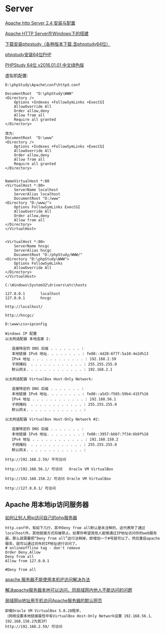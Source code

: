 # Server


[Apache http Server 2.4 安装与配置](https://blog.csdn.net/wzk456/article/details/71108105)  

[Apache HTTP Server在Windows下的搭建](https://blog.csdn.net/ztgreenleaves/article/details/60954683)  

[下载安装phpstudy（各种版本下载,含phpstudy64位）](http://www.php.cn/phpstudy-379009.html)  

[phpstudy安装64位PHP](https://blog.csdn.net/weixin_36185028/article/details/76144941)  

[PHPStudy 64位 v2016.01.01 中文绿色版](https://www.3987.com/xiazai/2/43/54198.html)  

虚拟机配置:
~~~
D:\phpStudy\Apache\conf\httpd.conf

DocumentRoot  "D:\phpStudy\WWW"
<Directory />
    Options +Indexes +FollowSymLinks +ExecCGI
    AllowOverride All
    Order allow,deny
    Allow from all
    Require all granted
</Directory>

改为:
DocumentRoot  "D:\www"
<Directory />
    Options +Indexes +FollowSymLinks +ExecCGI
    AllowOverride All
    Order allow,deny
    Allow from all
    Require all granted
</Directory>


NameVirtualHost *:80
<VirtualHost *:80>
    ServerName localhost
    ServerAlias localhost
    DocumentRoot "D:/www"
<Directory "D:/www/">
    Options FollowSymLinks ExecCGI
    AllowOverride All
    Order allow,deny
    Allow from all
</Directory>
</VirtualHost>


<VirtualHost *:80>
    ServerName hncgc
    ServerAlias hncgc
    DocumentRoot "D:/phpStudy/WWW/"
<Directory "D:\phpStudy\WWW">
    Options FollowSymLinks
    AllowOverride All
</Directory>
</VirtualHost>

C:\Windows\System32\drivers\etc\hosts

127.0.0.1       localhost
127.0.0.1       hncgc

http://localhost/

http://hncgc/
~~~

~~~
D:\www\css>ipconfig  

Windows IP 配置
以太网适配器 本地连接 2:

   连接特定的 DNS 后缀 . . . . . . . :
   本地链接 IPv6 地址. . . . . . . . : fe80::4d20:6f7f:5a10:4e2d%13
   IPv4 地址 . . . . . . . . . . . . : 192.168.2.59
   子网掩码  . . . . . . . . . . . . : 255.255.255.0
   默认网关. . . . . . . . . . . . . : 192.168.2.1

以太网适配器 VirtualBox Host-Only Network:

   连接特定的 DNS 后缀 . . . . . . . :
   本地链接 IPv6 地址. . . . . . . . : fe80::a5d3:f565:59b4:415f%16
   IPv4 地址 . . . . . . . . . . . . : 192.168.56.1
   子网掩码  . . . . . . . . . . . . : 255.255.255.0
   默认网关. . . . . . . . . . . . . :

以太网适配器 VirtualBox Host-Only Network #2:

   连接特定的 DNS 后缀 . . . . . . . :
   本地链接 IPv6 地址. . . . . . . . : fe80::3957:bbb7:7f34:6b9f%18
   IPv4 地址 . . . . . . . . . . . . : 192.168.158.2
   子网掩码  . . . . . . . . . . . . : 255.255.255.0
   默认网关. . . . . . . . . . . . . :

http://192.168.2.59/ 不可访问

http://192.168.56.1/ 可访问   Oracle VM VirtualBox

http://192.168.158.2/ 可访问 Oracle VM VirtualBox

http://127.0.0.1/ 可访问 

~~~

Apache 用本地ip访问服务器
---

[如何让别人用ip访问自己的php服务器](https://zhidao.baidu.com/question/219169337.html)  
~~~
http.conf中，有如下几行，其中Deny from all默认是未注释的，这代表除了通过localhost外，其他链接方式将被禁止。如果你希望其他人能够通过IP地址访问你的web服务器，那么就需要把“Deny from all”这行注释掉，即增加一个#号就可以了。然后重启apache服务，就可以通过对外的IP地址进行访问了。
# onlineoffline tag - don't remove
Order Deny,Allow
Deny from all
Allow from 127.0.0.1

#Deny from all
~~~

[apache 服务器不能使用本机IP访问解决办法](https://blog.csdn.net/timecolor/article/details/46900317)  

[解决apache服务器本地可以访问，同局域网内他人不能访问的问题](https://blog.csdn.net/wuyinghong_/article/details/17957031)  

[局域网ip地址用手机访问Apache服务器的默认网页](https://blog.csdn.net/yang_zongjun/article/details/48882363)  

~~~
卸载Oracle VM VirtualBox 5.0.28程序，
（网络设置本地链接属性中有VirtualBox Host-Only Network设置 192.168.56.1、192.168.158.2为其IP）
http://192.168.2.59/ 可访问
~~~





















